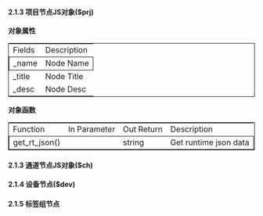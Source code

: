 #### 2.1.3 项目节点JS对象($prj)

**对象属性**

<table style="width:100%;border:1px solid;">
    <tr>
      <td>Fields</td>
      <td>Description</td>
    </tr>
    <tr style="border:1px solid;">
      <td>_name</td>
      <td>Node Name</td>
    </tr>
    <tr>
      <td>_title</td>
      <td>Node Title</td>
    </tr>
    <tr>
      <td>_desc</td>
      <td>Node Desc</td>
    </tr>
</table>

**对象函数**

<table style="width:100%;border:1px solid;">
    <tr>
      <td>Function</td>
      <td>In Parameter</td>
      <td>Out Return</td>
      <td>Description</td>
    </tr>
    <tr style="border:1px solid;">
      <td>get_rt_json() </td>
      <td></td>
      <td>string</td>
      <td>Get runtime json data</td>
    </tr>

</table>

#### 2.1.3 通道节点JS对象($ch)

#### 2.1.4 设备节点($dev)

#### 2.1.5 标签组节点
